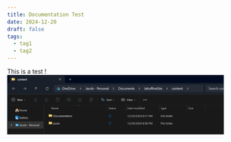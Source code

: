 ```yaml
---
title: Documentation Test
date: 2024-12-20
draft: false
tags:
  - tag1
  - tag2
---
```

This is a test
!![Image Description](/images/Pasted%20image%2020241220210607.png)